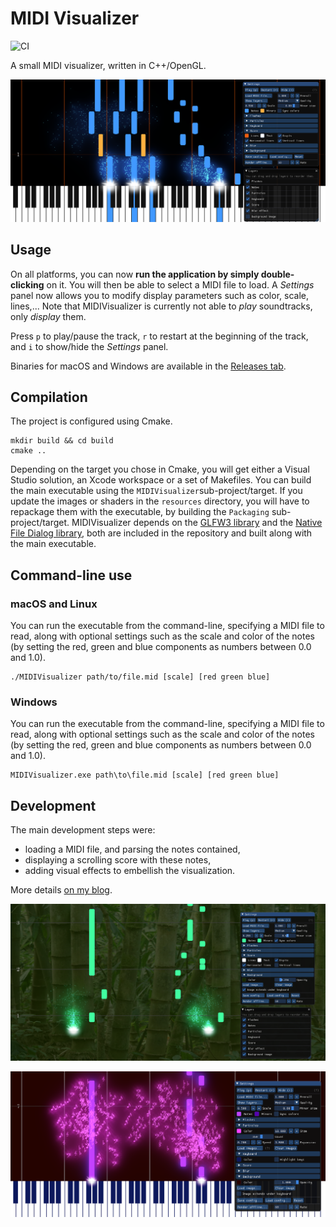 # MIDI Visualizer

![CI](https://github.com/kosua20/MIDIVisualizer/workflows/CI/badge.svg?branch=master)

A small MIDI visualizer, written in C++/OpenGL. 

![Result image](result1.png)  

## Usage

On all platforms, you can now **run the application by simply double-clicking** on it. You will then be able to select a MIDI file to load. A *Settings* panel now allows you to modify display parameters such as color, scale, lines,... Note that MIDIVisualizer is currently not able to *play* soundtracks, only *display* them.

Press `p` to play/pause the track, `r` to restart at the beginning of the track, and `i` to show/hide the *Settings* panel. 

Binaries for macOS and Windows are available in the [Releases tab](https://github.com/kosua20/MIDIVisualizer/releases).

## Compilation

The project is configured using Cmake.

    mkdir build && cd build
    cmake ..
    
Depending on the target you chose in Cmake, you will get either a Visual Studio solution, an Xcode workspace or a set of Makefiles. You can build the main executable using the `MIDIVisualizer`sub-project/target. If you update the images or shaders in the `resources` directory, you will have to repackage them with the executable, by building the `Packaging` sub-project/target. MIDIVisualizer depends on the [GLFW3 library](http://www.glfw.org) and the [Native File Dialog library](https://github.com/mlabbe/nativefiledialog), both are included in the repository and built along with the main executable.

## Command-line use
### macOS and Linux

You can run the executable from the command-line, specifying a MIDI file to read, along with optional settings such as the scale and color of the notes (by setting the red, green and blue components as numbers between 0.0 and 1.0).

    ./MIDIVisualizer path/to/file.mid [scale] [red green blue]
    

### Windows

You can run the executable from the command-line, specifying a MIDI file to read, along with optional settings such as the scale and color of the notes (by setting the red, green and blue components as numbers between 0.0 and 1.0).

    MIDIVisualizer.exe path\to\file.mid [scale] [red green blue]


## Development

The main development steps were:

- loading a MIDI file, and parsing the notes contained,
- displaying a scrolling score with these notes,
- adding visual effects to embellish the visualization.

More details [on my blog](http://blog.simonrodriguez.fr/articles/28-12-2016_midi_visualization_a_case_study.html).

![Result image](result2.png) 

![Result image](result3.png) 

 

 
